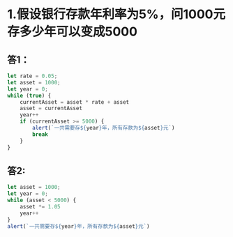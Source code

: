 # 1.假设银行存款年利率为5%，问1000元存多少年可以变成5000
## 答1：
```js
let rate = 0.05;
let asset = 1000;
let year = 0;
while (true) {
    currentAsset = asset * rate + asset
    asset = currentAsset
    year++
    if (currentAsset >= 5000) {
        alert(`一共需要存${year}年，所有存款为${asset}元`)
        break
    }
}

```
## 答2:
```js
let asset = 1000;
let year = 0;
while (asset < 5000) {
    asset *= 1.05
    year++
}
alert(`一共需要存${year}年，所有存款为${asset}元`)
```
